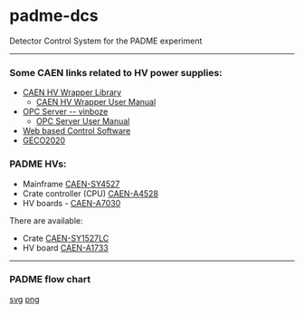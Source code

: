 # padme-dcs
Detector Control System for the PADME experiment

--------------------------------------

### Some CAEN links related to HV power supplies:
- [CAEN HV Wrapper Library](http://www.caen.it/jsp/Template2/CaenProd.jsp?parent=42&idmod=835)
  - [CAEN HV Wrapper User Manual](http://www.caen.it/servlet/checkCaenManualFile?Id=12609)
- [OPC Server -- vinboze](http://www.caen.it/jsp/Template2/CaenProd.jsp?parent=42&idmod=862)
  - [OPC Server User Manual](http://www.caen.it/servlet/checkCaenManualFile?Id=10487)
- [Web based Control Software](http://www.caen.it/jsp/Template2/CaenProd.jsp?parent=42&idmod=843)
- [GECO2020](http://www.caen.it/jsp/Template2/CaenProd.jsp?parent=42&idmod=833)

### PADME HVs:
- Mainframe [CAEN-SY4527]
- Crate controller (CPU) [CAEN-A4528]
- HV boards - [CAEN-A7030]

There are available:
- Crate [CAEN-SY1527LC]
- HV board [CAEN-A1733]


[CAEN-SY4527]: http://www.caen.it/jsp/Template2/CaenProd.jsp?idmod=752&parent=20
[CAEN-A4528]: http://www.caen.it/jsp/Template2/CaenProd.jsp?idmod=811&parent=20
[CAEN-A7030]: http://www.caen.it/jsp/Template2/CaenProd.jsp?idmod=944&parent=20


[CAEN-SY1527LC]: http://www.caen.it/jsp/Template2/CaenProd.jsp?idmod=491&parent=20
[CAEN-A1733]: http://www.caen.it/jsp/Template2/CaenProd.jsp?parent=20&idmod=174


 
--------------------------------------


### PADME flow chart

[svg](http://www.lnf.infn.it/~georgiev/padme-flowchart.svg)
[png](http://www.lnf.infn.it/~georgiev/padme-flowchart.png)
